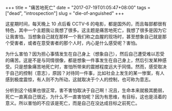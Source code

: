 +++
title = "痛苦地死亡"
date = "2017-07-19T01:05:47+08:00"
tags = ["dead", "introspection"]
slug = "die-of-anguished"
+++

这星期时间，每天晚上 10 点后看 CCTV-6 的电影，都是国外的，而且每部都很有特色，其中一个主题我让我想了很多。这主题是痛苦地死亡，我想了很多是因为它让我害怕。当想象自己就在那样一个我们称之血腥的现场时，甚至想象自己就是那个受害者，或者在意受害者的那个人时，内心是什么感受呢？害怕。

为什么害怕？因为担心事情发生在自己身上（想象自己），然后自己遭受难以忍受的痛苦。这是不是与同情很像，都是想象一件事发生在自己身上，然后引发某种感受。只是想象痛苦地死亡时，害怕所带来的震撼程度远大于同情。然而，感受取决于自己的控制（意志），原因？对待同一件事，比如社会上发生的某一惨案，有人感到极度震惊，有人则不为所动，这就取决于个人的控制，也可称为意志。

分析到这个结果也很正常，害不害怕取决于自己啊！况且，生命本来就极其脆弱，死亡一直离自己很近，为什么不一直害怕呢？因为有思维，有目标，这也是活着的意义。所以害怕的不应该是死亡，而是自己在没达成目标之前死亡。
